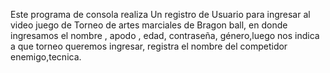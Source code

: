 Este programa de consola realiza Un registro de Usuario para ingresar al video juego de Torneo de artes marciales de Bragon ball,
en donde ingresamos el nombre , apodo , edad, contraseña, género,luego nos indica a que torneo queremos ingresar, registra el nombre del competidor
enemigo,tecnica.



